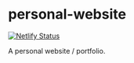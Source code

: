 # personal-website

[![Netlify Status](https://api.netlify.com/api/v1/badges/c6c1d046-f709-4efb-bed1-2261a44e9abc/deploy-status)](https://app.netlify.com/sites/remarkable-semifreddo-79300b/deploys)

A personal website / portfolio.
